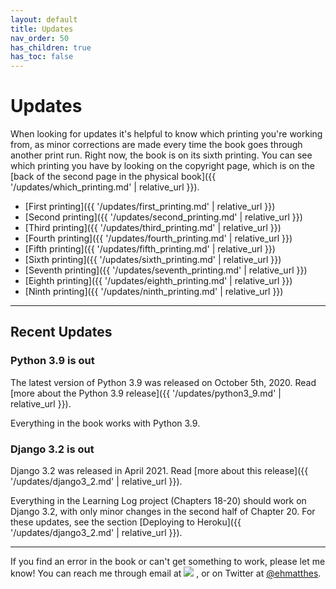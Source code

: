 ```yaml
---
layout: default
title: Updates
nav_order: 50
has_children: true
has_toc: false
---
```


# Updates

When looking for updates it's helpful to know which printing you're working from, as minor corrections are made every time the book goes through another print run. Right now, the book is on its sixth printing. You can see which printing you have by looking on the copyright page, which is on the [back of the second page in the physical book]({{ '/updates/which_printing.md' | relative_url }}).

- [First printing]({{ '/updates/first_printing.md' | relative_url }})
- [Second printing]({{ '/updates/second_printing.md' | relative_url }})
- [Third printing]({{ '/updates/third_printing.md' | relative_url }})
- [Fourth printing]({{ '/updates/fourth_printing.md' | relative_url }})
- [Fifth printing]({{ '/updates/fifth_printing.md' | relative_url }})
- [Sixth printing]({{ '/updates/sixth_printing.md' | relative_url }})
- [Seventh printing]({{ '/updates/seventh_printing.md' | relative_url }})
- [Eighth printing]({{ '/updates/eighth_printing.md' | relative_url }})
- [Ninth printing]({{ '/updates/ninth_printing.md' | relative_url }})


---

## Recent Updates

### Python 3.9 is out

The latest version of Python 3.9 was released on October 5th, 2020. Read [more about the Python 3.9 release]({{ '/updates/python3_9.md' | relative_url }}).

Everything in the book works with Python 3.9.

### Django 3.2 is out

Django 3.2 was released in April 2021. Read [more about this release]({{ '/updates/django3_2.md' | relative_url }}).

Everything in the Learning Log project (Chapters 18-20) should work on Django 3.2, with only minor changes in the second half of Chapter 20. For these updates, see the section [Deploying to Heroku]({{ '/updates/django3_2.md' | relative_url }}).

---

If you find an error in the book or can't get something to work, please let me know! You can reach me through email at <a href="javascript:location='mailto:\u0065\u0068\u006d\u0061\u0074\u0074\u0068\u0065\u0073\u0040\u0067\u006d\u0061\u0069\u006c\u002e\u0063\u006f\u006d';void 0"><img  class="email" src="{{ '/assets/images/ematthes.svg' | relative_url  }}"/></a> , or on Twitter at [@ehmatthes](https://twitter.com/ehmatthes).